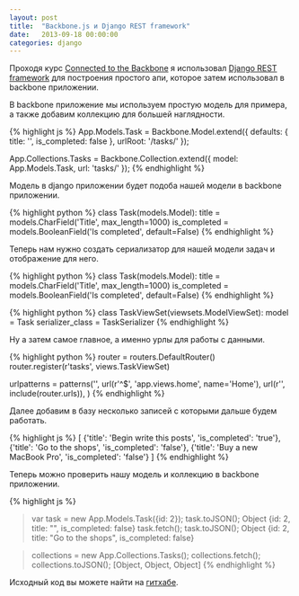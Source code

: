 ```yaml
---
layout: post
title:  "Backbone.js и Django REST framework"
date:   2013-09-18 00:00:00
categories: django
---
```


Проходя курс [Connected to the Backbone][course] я использовал [Django REST framework][rest] для построения простого апи, которое затем использовал в backbone приложении.

В backbone приложение мы используем простую модель для примера, а также добавим коллекцию для большей наглядности.

{% highlight js %}
App.Models.Task = Backbone.Model.extend({
    defaults: {
        title: '',
        is_completed: false
    },
    urlRoot: '/tasks/'
});

App.Collections.Tasks = Backbone.Collection.extend({
    model: App.Models.Task,
    url: 'tasks/'
});
{% endhighlight %}

Модель в django приложении будет подоба нашей модели в backbone приложении.

{% highlight python %}
class Task(models.Model):
    title = models.CharField('Title', max_length=1000)
    is_completed = models.BooleanField('Is completed', default=False)
{% endhighlight %}

Теперь нам нужно создать сериализатор для нашей модели задач и отображение для него.

{% highlight python %}
class Task(models.Model):
    title = models.CharField('Title', max_length=1000)
    is_completed = models.BooleanField('Is completed', default=False)
{% endhighlight %}

{% highlight python %}
class TaskViewSet(viewsets.ModelViewSet):
    model = Task
    serializer_class = TaskSerializer
{% endhighlight %}

Ну а затем самое главное, а именно урлы для работы с данными.

{% highlight python %}
router = routers.DefaultRouter()
router.register(r'tasks', views.TaskViewSet)

urlpatterns = patterns('',
    url(r'^$', 'app.views.home', name='Home'),
    url(r'', include(router.urls)),
)
{% endhighlight %}

Далее добавим в базу несколько записей с которыми дальше будем работать.

{% highlight js %}
[
    {'title': 'Begin write this posts', 'is_completed': 'true'},
    {'title': 'Go to the shops', 'is_completed': 'false'},
    {'title': 'Buy a new MacBook Pro', 'is_completed': 'false'}
]
{% endhighlight %}

Теперь можно проверить нашу модель и коллекцию в backbone приложении.

{% highlight js %}
> var task = new App.Models.Task({id: 2});
> task.toJSON();
  Object {id: 2, title: "", is_completed: false}
> task.fetch();
> task.toJSON();
  Object {id: 2, title: "Go to the shops", is_completed: false}

> collections = new App.Collections.Tasks();
> collections.fetch();
> collections.toJSON();
  [Object, Object, Object]
{% endhighlight %}

Исходный код вы можете найти на [гитхабе][repo].

[course]: https://tutsplus.com/course/connected-to-the-backbone/
[rest]: http://django-rest-framework.org/
[repo]: https://github.com/ToxicWar/learn-backbone.js/tree/master/backbone_and_django